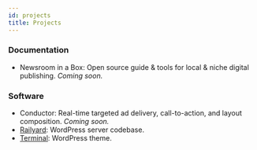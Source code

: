 ```yaml
---
id: projects
title: Projects
---
```


### Documentation
- Newsroom in a Box: Open source guide & tools for local & niche digital publishing. _Coming soon._

### Software
- Conductor: Real-time targeted ad delivery, call-to-action, and layout composition. _Coming soon._
- [Railyard](https://github.com/davisshaver/railyard): WordPress server codebase.
- [Terminal](https://github.com/davisshaver/terminal): WordPress theme.